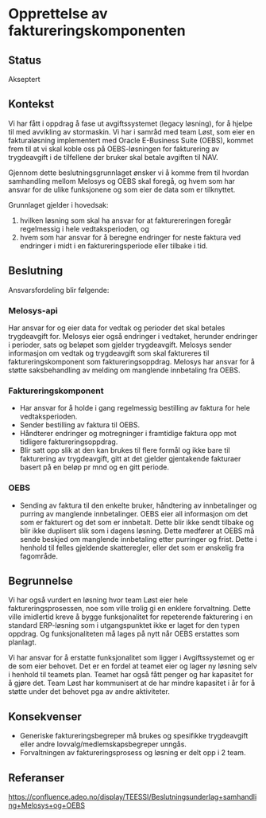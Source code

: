 # Opprettelse av faktureringskomponenten

## Status
Akseptert

## Kontekst
Vi har fått i oppdrag å fase ut avgiftssystemet (legacy løsning), for å hjelpe til med avvikling av stormaskin. 
Vi har i samråd med team Løst, som eier en fakturaløsning implementert med Oracle E-Business Suite (OEBS), kommet frem til 
at vi skal koble oss på OEBS-løsningen for fakturering av trygdeavgift i de tilfellene der bruker skal betale avgiften til NAV.

Gjennom dette beslutningsgrunnlaget ønsker vi å komme frem til hvordan samhandling mellom Melosys og OEBS skal foregå, 
og hvem som har ansvar for de ulike funksjonene og som eier de data som er tilknyttet. 

Grunnlaget gjelder i hovedsak:
1) hvilken løsning som skal ha ansvar for at fakturereringen foregår regelmessig i hele vedtaksperioden, og
2) hvem som har ansvar for å beregne endringer for neste faktura ved endringer i midt i en faktureringsperiode eller tilbake i tid.


## Beslutning
Ansvarsfordeling blir følgende:

### Melosys-api
Har ansvar for og eier data for vedtak og perioder det skal betales trygdeavgift for. 
Melosys eier også endringer i vedtaket, herunder endringer i perioder, sats og beløpet som gjelder trygdeavgift.
Melosys sender informasjon om vedtak og trygdeavgift som skal faktureres til faktureringskomponent som faktureringsoppdrag.
Melosys har ansvar for å støtte saksbehandling av melding om manglende innbetaling fra OEBS.

### Faktureringskomponent
- Har ansvar for å holde i gang regelmessig bestilling av faktura for hele vedtaksperioden.
- Sender bestilling av faktura til OEBS.
- Håndterer endringer og motregninger i framtidige faktura opp mot tidligere faktureringsoppdrag.
- Blir satt opp slik at den kan brukes til flere formål og ikke bare til fakturering av trygdeavgift, 
gitt at det gjelder gjentakende fakturaer basert på en beløp pr mnd og en gitt periode. 

### OEBS
- Sending av faktura til den enkelte bruker, håndtering av innbetalinger og purring av manglende innbetalinger.
OEBS eier all informasjon om det som er fakturert og det som er innbetalt. Dette blir ikke sendt tilbake og blir ikke duplisert slik som i dagens løsning.
Dette medfører at OEBS må sende beskjed om manglende innbetaling etter purringer og frist. 
Dette i henhold til felles gjeldende skatteregler, eller det som er ønskelig fra fagområde.

## Begrunnelse
Vi har også vurdert en løsning hvor team Løst eier hele faktureringsprosessen, noe som ville trolig gi en enklere forvaltning.
Dette ville imidlertid kreve å bygge funksjonalitet for repeterende fakturering i en standard ERP-løsning som i utgangspunktet ikke er laget for den typen oppdrag.
Og funksjonaliteten må lages på nytt når OEBS erstattes som planlagt.

Vi har ansvar for å erstatte funksjonalitet som ligger i Avgiftssystemet og er de som eier behovet.
Det er en fordel at teamet eier og lager ny løsning selv i henhold til teamets plan. Teamet har også fått penger og har kapasitet for å gjøre det.
Team Løst har kommunisert at de har mindre kapasitet i år for å støtte under det behovet pga av andre aktiviteter.

## Konsekvenser
- Generiske faktureringsbegreper må brukes og spesifikke trygdeavgift eller andre lovvalg/medlemskapsbegreper unngås.
- Forvaltningen av faktureringsprosess og løsning er delt opp i 2 team.


## Referanser
https://confluence.adeo.no/display/TEESSI/Beslutningsunderlag+samhandling+Melosys+og+OEBS

